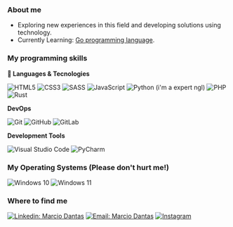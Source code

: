### About me

- Exploring new experiences in this field and developing solutions using technology.
- Currently Learning: [Go programming language](https://go.dev/).

### My programming skills

**💾 Languages & Tecnologies**

  ![HTML5](https://img.shields.io/badge/HTML-239120?style=normal&logo=html5&logoColor=white)
  ![CSS3](https://img.shields.io/badge/CSS-239120?&style=normal&logo=css3&logoColor=white)
  ![SASS](https://img.shields.io/badge/Sass-CC6699?style=normal&logo=sass&logoColor=white)
  ![JavaScript](https://img.shields.io/badge/JavaScript-F7DF1E?style=normal&logo=javascript&logoColor=000)
  ![Python (i'm a expert ngl)](https://img.shields.io/badge/Python-14354C?style=normal&logo=python&logoColor=white)
  ![PHP](https://img.shields.io/badge/PHP-777BB4?style=normal&logo=php&logoColor=white)
  ![Rust](https://img.shields.io/badge/Rust-ef4a00?style=normal&logo=rust&logoColor=white)

**DevOps**

  ![Git](https://img.shields.io/badge/-Git-F84E28?style=flat&logo=git&logoColor=fff)
  ![GitHub](https://img.shields.io/badge/-GitHub-000?style=flat&logo=github&logoColor=fff)
  ![GitLab](https://img.shields.io/badge/-GitLab-d12?style=flat&logo=gitlab)

**Development Tools**

  ![Visual Studio Code](https://img.shields.io/badge/-Visual%20Studio%20Code-333333?style=normal&logo=visualstudiocode&logoColor=3BA4EA)
  ![PyCharm](https://img.shields.io/badge/-PyCharm-333333?style=normal&logo=jetbrains)

### My Operating Systems (Please don't hurt me!)

  ![Windows 10](https://img.shields.io/badge/Windows-10-026FC3?style=flat&logo=windows&logoColor=fff)
  ![Windows 11](https://img.shields.io/badge/Windows-11-026FC3?style=flat&logo=microsoft&logoColor=fff)

### Where to find me

[![Linkedin: Marcio Dantas](https://img.shields.io/badge/-Marcio%20Dantas-blue?style=flat&logo=Linkedin&logoColor=white)](https://www.linkedin.com/in/marcio-dantas-b21367230/)
[![Email: Marcio Dantas](https://img.shields.io/badge/-marcio.dantas.pro@outlook.com-006bed?style=flat&logo=Gmail&logoColor=white)](mailto:marcio.dantas.pro@outlook.com)
[![Instagram](https://img.shields.io/badge/marciodantasms-E4405F?style=flat&logo=instagram&logoColor=white)](https://www.instagram.com/marcdantasms/)